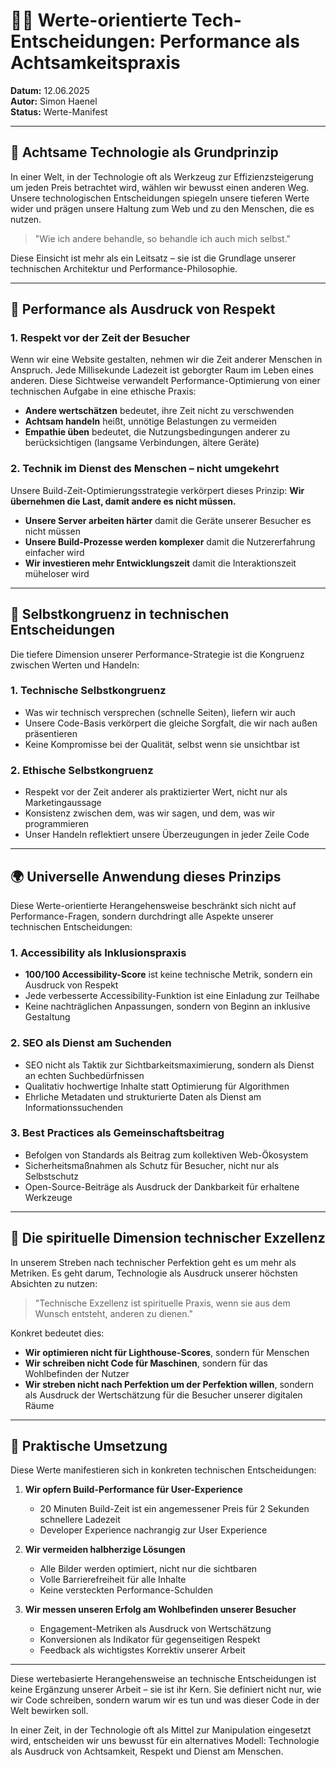 # 🧘‍♂️ Werte-orientierte Tech-Entscheidungen: Performance als Achtsamkeitspraxis

**Datum:** 12.06.2025  
**Autor:** Simon Haenel  
**Status:** Werte-Manifest

---

## 💫 Achtsame Technologie als Grundprinzip

In einer Welt, in der Technologie oft als Werkzeug zur Effizienzsteigerung um jeden Preis betrachtet wird, wählen wir bewusst einen anderen Weg. Unsere technologischen Entscheidungen spiegeln unsere tieferen Werte wider und prägen unsere Haltung zum Web und zu den Menschen, die es nutzen.

> "Wie ich andere behandle, so behandle ich auch mich selbst."

Diese Einsicht ist mehr als ein Leitsatz – sie ist die Grundlage unserer technischen Architektur und Performance-Philosophie.

---

## 🌱 Performance als Ausdruck von Respekt

### 1. Respekt vor der Zeit der Besucher

Wenn wir eine Website gestalten, nehmen wir die Zeit anderer Menschen in Anspruch. Jede Millisekunde Ladezeit ist geborgter Raum im Leben eines anderen. Diese Sichtweise verwandelt Performance-Optimierung von einer technischen Aufgabe in eine ethische Praxis:

- **Andere wertschätzen** bedeutet, ihre Zeit nicht zu verschwenden
- **Achtsam handeln** heißt, unnötige Belastungen zu vermeiden
- **Empathie üben** bedeutet, die Nutzungsbedingungen anderer zu berücksichtigen (langsame Verbindungen, ältere Geräte)

### 2. Technik im Dienst des Menschen – nicht umgekehrt

Unsere Build-Zeit-Optimierungsstrategie verkörpert dieses Prinzip: **Wir übernehmen die Last, damit andere es nicht müssen.**

- **Unsere Server arbeiten härter** damit die Geräte unserer Besucher es nicht müssen
- **Unsere Build-Prozesse werden komplexer** damit die Nutzererfahrung einfacher wird
- **Wir investieren mehr Entwicklungszeit** damit die Interaktionszeit müheloser wird

---

## 🔄 Selbstkongruenz in technischen Entscheidungen

Die tiefere Dimension unserer Performance-Strategie ist die Kongruenz zwischen Werten und Handeln:

### 1. Technische Selbstkongruenz

- Was wir technisch versprechen (schnelle Seiten), liefern wir auch
- Unsere Code-Basis verkörpert die gleiche Sorgfalt, die wir nach außen präsentieren
- Keine Kompromisse bei der Qualität, selbst wenn sie unsichtbar ist

### 2. Ethische Selbstkongruenz

- Respekt vor der Zeit anderer als praktizierter Wert, nicht nur als Marketingaussage
- Konsistenz zwischen dem, was wir sagen, und dem, was wir programmieren
- Unser Handeln reflektiert unsere Überzeugungen in jeder Zeile Code

---

## 🌍 Universelle Anwendung dieses Prinzips

Diese Werte-orientierte Herangehensweise beschränkt sich nicht auf Performance-Fragen, sondern durchdringt alle Aspekte unserer technischen Entscheidungen:

### 1. Accessibility als Inklusionspraxis

- **100/100 Accessibility-Score** ist keine technische Metrik, sondern ein Ausdruck von Respekt
- Jede verbesserte Accessibility-Funktion ist eine Einladung zur Teilhabe
- Keine nachträglichen Anpassungen, sondern von Beginn an inklusive Gestaltung

### 2. SEO als Dienst am Suchenden

- SEO nicht als Taktik zur Sichtbarkeitsmaximierung, sondern als Dienst an echten Suchbedürfnissen
- Qualitativ hochwertige Inhalte statt Optimierung für Algorithmen
- Ehrliche Metadaten und strukturierte Daten als Dienst am Informationssuchenden

### 3. Best Practices als Gemeinschaftsbeitrag

- Befolgen von Standards als Beitrag zum kollektiven Web-Ökosystem
- Sicherheitsmaßnahmen als Schutz für Besucher, nicht nur als Selbstschutz
- Open-Source-Beiträge als Ausdruck der Dankbarkeit für erhaltene Werkzeuge

---

## 🌟 Die spirituelle Dimension technischer Exzellenz

In unserem Streben nach technischer Perfektion geht es um mehr als Metriken. Es geht darum, Technologie als Ausdruck unserer höchsten Absichten zu nutzen:

> "Technische Exzellenz ist spirituelle Praxis, wenn sie aus dem Wunsch entsteht, anderen zu dienen."

Konkret bedeutet dies:

- **Wir optimieren nicht für Lighthouse-Scores**, sondern für Menschen
- **Wir schreiben nicht Code für Maschinen**, sondern für das Wohlbefinden der Nutzer
- **Wir streben nicht nach Perfektion um der Perfektion willen**, sondern als Ausdruck der Wertschätzung für die Besucher unserer digitalen Räume

---

## 📝 Praktische Umsetzung

Diese Werte manifestieren sich in konkreten technischen Entscheidungen:

1. **Wir opfern Build-Performance für User-Experience**
   - 20 Minuten Build-Zeit ist ein angemessener Preis für 2 Sekunden schnellere Ladezeit
   - Developer Experience nachrangig zur User Experience

2. **Wir vermeiden halbherzige Lösungen**
   - Alle Bilder werden optimiert, nicht nur die sichtbaren
   - Volle Barrierefreiheit für alle Inhalte
   - Keine versteckten Performance-Schulden

3. **Wir messen unseren Erfolg am Wohlbefinden unserer Besucher**
   - Engagement-Metriken als Ausdruck von Wertschätzung
   - Konversionen als Indikator für gegenseitigen Respekt
   - Feedback als wichtigstes Korrektiv unserer Arbeit

---

Diese wertebasierte Herangehensweise an technische Entscheidungen ist keine Ergänzung unserer Arbeit – sie ist ihr Kern. Sie definiert nicht nur, wie wir Code schreiben, sondern warum wir es tun und was dieser Code in der Welt bewirken soll.

In einer Zeit, in der Technologie oft als Mittel zur Manipulation eingesetzt wird, entscheiden wir uns bewusst für ein alternatives Modell: Technologie als Ausdruck von Achtsamkeit, Respekt und Dienst am Menschen.
